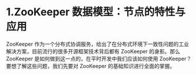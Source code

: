# 1.ZooKeeper 数据模型：节点的特性与应用
ZooKeeper 作为一个分布式协调服务，给出了在分布式环境下一致性问题的工业解决方案，目前流行的很多开源框架技术背后都有 ZooKeeper 的身影。那么 ZooKeeper 是如何做到这一点的，在平时开发中我们应该如何使用 ZooKeeper？要想了解这些问题，我们先要对 ZooKeeper 的基础知识进行全面的掌握。






